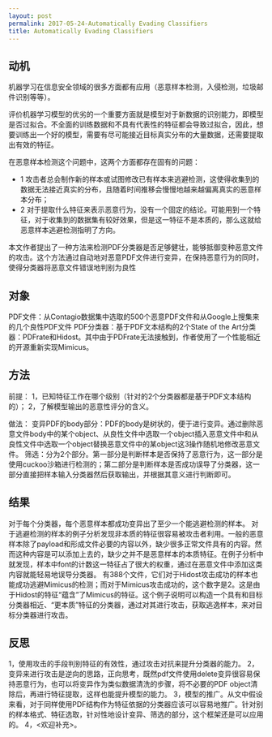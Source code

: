 ```yaml
---
layout: post
permalink: 2017-05-24-Automatically Evading Classifiers
title: Automatically Evading Classifiers
---
```


## 动机
机器学习在信息安全领域的很多方面都有应用（恶意样本检测，入侵检测，垃圾邮件识别等等）。  

评价机器学习模型的优劣的一个重要方面就是模型对于新数据的识别能力，即模型是否过拟合。不全面的训练数据和不具有代表性的特征都会导致过拟合，因此，想要训练出一个好的模型，需要有尽可能接近目标真实分布的大量数据，还需要提取出有效的特征。  

在恶意样本检测这个问题中，这两个方面都存在固有的问题：  

* 1 攻击者总会制作新的样本或试图修改已有样本来逃避检测，这使得收集到的数据无法接近真实的分布，且随着时间推移会慢慢地越来越偏离真实的恶意样本分布；
* 2 对于提取什么特征来表示恶意行为，没有一个固定的结论。可能用到一个特征，对于收集到的数据集有较好效果，但是这一特征不是本质的，那么这就给恶意样本逃避检测指明了方向。  

本文作者提出了一种方法来检测PDF分类器是否足够健壮，能够抵御变种恶意文件的攻击。这个方法通过自动地对恶意PDF文件进行变异，在保持恶意行为的同时，使得分类器将恶意文件错误地判别为良性

## 对象
PDF文件：从Contagio数据集中选取的500个恶意PDF文件和从Google上搜集来的几个良性PDF文件
PDF分类器：基于PDF文本结构的2个State of the Art分类器：PDFrate和Hidost。其中由于PDFrate无法接触到，作者使用了一个性能相近的开源重新实现Mimicus。

## 方法
前提：
1，已知特征工作在哪个级别（针对的2个分类器都是基于PDF文本结构的）；
2，了解模型输出的恶意性评分的含义。

做法：
变异PDF的body部分：PDF的body是树状的，便于进行变异。通过删除恶意文件body中的某个object、从良性文件中选取一个object插入恶意文件中和从良性文件中选取一个object替换恶意文件中的某object这3操作随机地修改恶意文件。
筛选：分为2个部分。第一部分是判断样本是否保持了恶意行为，这一部分是使用cuckoo沙箱进行检测的；第二部分是判断样本是否成功误导了分类器，这一部分直接把样本输入分类器然后获取输出，并根据其意义进行判断即可。

## 结果
对于每个分类器，每个恶意样本都成功变异出了至少一个能逃避检测的样本。
对于逃避检测的样本的例子分析发现非本质的特征很容易被攻击者利用。一般的恶意样本除了payload和形成文件必要的内容以外，缺少很多正常文件具有的内容。然而这种内容是可以添加上去的，缺少之并不是恶意样本的本质特征。在例子分析中就发现，样本中font的计数这一特征占了很大的权重，通过在恶意文件中添加这类内容就能轻易地误导分类器。
有388个文件，它们对于Hidost攻击成功的样本也能成功逃避Mimicus的检测；而对于Mimicus攻击成功的，这个数字是2。这是由于Hidost的特征“蕴含”了Mimicus的特征。这个例子说明可以构造一个具有和目标分类器相近、“更本质”特征的分类器，通过对其进行攻击，获取逃逸样本，来对目标分类器进行攻击。

## 反思
1，使用攻击的手段判别特征的有效性，通过攻击对抗来提升分类器的能力。
2，变异来进行攻击是逆向的思路，正向思考，既然pdf文件使用delete变异很容易保持恶意行为，也可以将变异作为类似数据清洗的步骤，将不必要的PDF object清除后，再进行特征提取，这样也能提升模型的能力。
3，模型的推广。从文中假设来看，对于同样使用PDF结构作为特征依据的分类器应该可以容易地推广。针对别的样本格式、特征选取，针对性地设计变异、筛选的部分，这个框架还是可以应用的。
4，<欢迎补充>。
